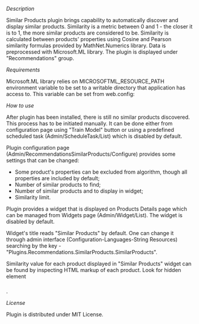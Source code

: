 *Description*

Similar Products plugin brings capability to automatically discover and display similar products.
Similarity is a metric between 0 and 1 - the closer it is to 1, the more similar products are considered to be.
Similarity is calculated between products' properties using Cosine and Pearson similarity formulas provided by MathNet.Numerics library.
Data is preprocessed with Microsoft.ML library.
The plugin is displayed under "Recommendations" group.

*Requirements*

Microsoft.ML library relies on MICROSOFTML_RESOURCE_PATH environment variable to be set to a writable directory that application has access to.
This variable can be set from web.config:

<aspNetCore>
	<environmentVariables>
      <environmentVariable name="MICROSOFTML_RESOURCE_PATH" value="<PATH_TO_WRITABLE_DIRECTORY>" />
  </environmentVariables>
</aspNetCore>

*How to use*

After plugin has been installed, there is still no similar products discovered. This process has to be initiated manually.
It can be done either from configuration page using "Train Model" button or using a predefined scheduled task (Admin/ScheduleTask/List) which is disabled by default.

Plugin configuration page (Admin/RecommendationsSimilarProducts/Configure) provides some settings that can be changed:
 * Some product's properties can be excluded from algorithm, though all properties are included by default;
 * Number of similar products to find;
 * Number of similar products and to display in widget;
 * Similarity limit.

Plugin provides a widget that is displayed on Products Details page which can be managed from Widgets page (Admin/Widget/List).
The widget is disabled by default.

Widget's title reads "Similar Products" by default. One can change it through admin interface (Configuration-Languages-String Resources)
searching by the key - "Plugins.Recommendations.SimilarProducts.SimilarProducts".

Similarity value for each product displayed in "Similar Products" widget can be found by inspecting HTML markup of each product.
Look for hidden element <h3 class="similarity"></h3>.

*License*

Plugin is distributed under MIT License.
